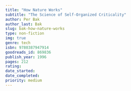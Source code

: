```yaml
---
title: "How Nature Works"
subtitle: "The Science of Self-Organized Criticality"
author: Per Bak
author_last: Bak
slug: bak-how-nature-works
type: non-fiction
img: true
genre: tech
isbn: 9780387947914
goodreads_id: 869836
publish_year: 1996
pages: 212
rating: 
date_started:
date_completed:
priority: medium
---
```

